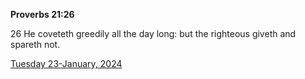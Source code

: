 **Proverbs 21:26**

26 He coveteth greedily all the day long: but the righteous giveth and spareth not.

[Tuesday 23-January, 2024](https://getbible.net/kjv/Proverbs/21/26)
